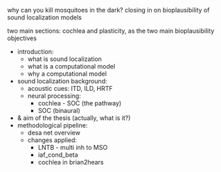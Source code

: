 why can you kill mosquitoes in the dark?
closing in on bioplausibility of sound localization models

two main sections: cochlea and plasticity, as the two main bioplausibility objectives

- introduction: 
    - what is sound localization
    - what is a computational model
    - why a computational model
- sound localization background:
    - acoustic cues: ITD, ILD, HRTF
    - neural processing:
	    - cochlea - SOC (the pathway)
	    - SOC (binaural)
- & aim of the thesis (actually, what is it?)
- methodological pipeline:
	- desa net overview
	- changes applied:
		- LNTB - multi inh to MSO
		- iaf_cond_beta
		- cochlea in brian2hears
		  